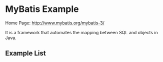 # MyBatis Example 

Home Page: http://www.mybatis.org/mybatis-3/

It is a framework that automates the mapping between SQL and objects in Java.

## Example List
